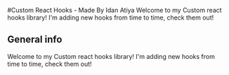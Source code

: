 #Custom React Hooks -  Made By Idan Atiya
Welcome to my Custom react hooks library!
I'm adding new hooks from time to time, check them out!
 

## General info
Welcome to my Custom react hooks library!
I'm adding new hooks from time to time, check them out!

 

